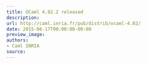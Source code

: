 ```yaml
---
title: OCaml 4.02.2 released
description:
url: http://caml.inria.fr/pub/distrib/ocaml-4.02/
date: 2015-06-17T00:00:00-00:00
preview_image:
authors:
- Caml INRIA
source:
---
```



